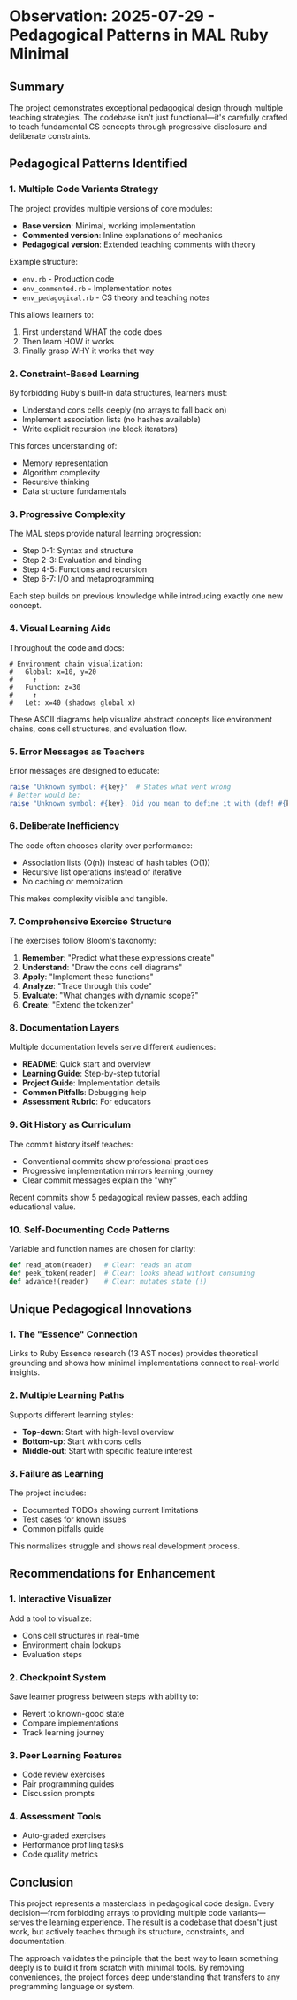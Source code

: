 # Observation: 2025-07-29 - Pedagogical Patterns in MAL Ruby Minimal

## Summary
The project demonstrates exceptional pedagogical design through multiple teaching strategies. The codebase isn't just functional—it's carefully crafted to teach fundamental CS concepts through progressive disclosure and deliberate constraints.

## Pedagogical Patterns Identified

### 1. Multiple Code Variants Strategy
The project provides multiple versions of core modules:
- **Base version**: Minimal, working implementation
- **Commented version**: Inline explanations of mechanics
- **Pedagogical version**: Extended teaching comments with theory

Example structure:
- `env.rb` - Production code
- `env_commented.rb` - Implementation notes
- `env_pedagogical.rb` - CS theory and teaching notes

This allows learners to:
1. First understand WHAT the code does
2. Then learn HOW it works
3. Finally grasp WHY it works that way

### 2. Constraint-Based Learning
By forbidding Ruby's built-in data structures, learners must:
- Understand cons cells deeply (no arrays to fall back on)
- Implement association lists (no hashes available)
- Write explicit recursion (no block iterators)

This forces understanding of:
- Memory representation
- Algorithm complexity
- Recursive thinking
- Data structure fundamentals

### 3. Progressive Complexity
The MAL steps provide natural learning progression:
- Step 0-1: Syntax and structure
- Step 2-3: Evaluation and binding
- Step 4-5: Functions and recursion
- Step 6-7: I/O and metaprogramming

Each step builds on previous knowledge while introducing exactly one new concept.

### 4. Visual Learning Aids
Throughout the code and docs:
```
# Environment chain visualization:
#   Global: x=10, y=20
#     ↑
#   Function: z=30
#     ↑  
#   Let: x=40 (shadows global x)
```

These ASCII diagrams help visualize abstract concepts like environment chains, cons cell structures, and evaluation flow.

### 5. Error Messages as Teachers
Error messages are designed to educate:
```ruby
raise "Unknown symbol: #{key}"  # States what went wrong
# Better would be:
raise "Unknown symbol: #{key}. Did you mean to define it with (def! #{key} value)?"
```

### 6. Deliberate Inefficiency
The code often chooses clarity over performance:
- Association lists (O(n)) instead of hash tables (O(1))
- Recursive list operations instead of iterative
- No caching or memoization

This makes complexity visible and tangible.

### 7. Comprehensive Exercise Structure
The exercises follow Bloom's taxonomy:
1. **Remember**: "Predict what these expressions create"
2. **Understand**: "Draw the cons cell diagrams"
3. **Apply**: "Implement these functions"
4. **Analyze**: "Trace through this code"
5. **Evaluate**: "What changes with dynamic scope?"
6. **Create**: "Extend the tokenizer"

### 8. Documentation Layers
Multiple documentation levels serve different audiences:
- **README**: Quick start and overview
- **Learning Guide**: Step-by-step tutorial
- **Project Guide**: Implementation details
- **Common Pitfalls**: Debugging help
- **Assessment Rubric**: For educators

### 9. Git History as Curriculum
The commit history itself teaches:
- Conventional commits show professional practices
- Progressive implementation mirrors learning journey
- Clear commit messages explain the "why"

Recent commits show 5 pedagogical review passes, each adding educational value.

### 10. Self-Documenting Code Patterns
Variable and function names are chosen for clarity:
```ruby
def read_atom(reader)   # Clear: reads an atom
def peek_token(reader)  # Clear: looks ahead without consuming
def advance!(reader)    # Clear: mutates state (!)
```

## Unique Pedagogical Innovations

### 1. The "Essence" Connection
Links to Ruby Essence research (13 AST nodes) provides theoretical grounding and shows how minimal implementations connect to real-world insights.

### 2. Multiple Learning Paths
Supports different learning styles:
- **Top-down**: Start with high-level overview
- **Bottom-up**: Start with cons cells
- **Middle-out**: Start with specific feature interest

### 3. Failure as Learning
The project includes:
- Documented TODOs showing current limitations
- Test cases for known issues
- Common pitfalls guide

This normalizes struggle and shows real development process.

## Recommendations for Enhancement

### 1. Interactive Visualizer
Add a tool to visualize:
- Cons cell structures in real-time
- Environment chain lookups
- Evaluation steps

### 2. Checkpoint System
Save learner progress between steps with ability to:
- Revert to known-good state
- Compare implementations
- Track learning journey

### 3. Peer Learning Features
- Code review exercises
- Pair programming guides
- Discussion prompts

### 4. Assessment Tools
- Auto-graded exercises
- Performance profiling tasks
- Code quality metrics

## Conclusion

This project represents a masterclass in pedagogical code design. Every decision—from forbidding arrays to providing multiple code variants—serves the learning experience. The result is a codebase that doesn't just work, but actively teaches through its structure, constraints, and documentation.

The approach validates the principle that the best way to learn something deeply is to build it from scratch with minimal tools. By removing conveniences, the project forces deep understanding that transfers to any programming language or system.